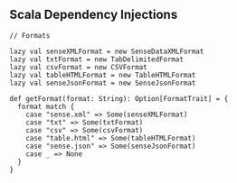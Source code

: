 ## Scala Dependency Injections

    // Formats

    lazy val senseXMLFormat = new SenseDataXMLFormat
    lazy val txtFormat = new TabDelimitedFormat
    lazy val csvFormat = new CSVFormat
    lazy val tableHTMLFormat = new TableHTMLFormat
    lazy val senseJsonFormat = new SenseJsonFormat

    def getFormat(format: String): Option[FormatTrait] = {
      format match {
        case "sense.xml" => Some(senseXMLFormat)
        case "txt" => Some(txtFormat)
        case "csv" => Some(csvFormat)
        case "table.html" => Some(tableHTMLFormat)
        case "sense.json" => Some(senseJsonFormat)
        case _ => None
      }
    }
